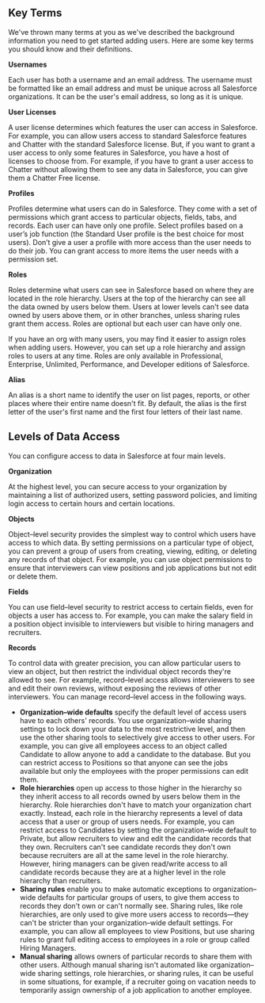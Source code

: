 ## Key Terms

We've thrown many terms at you as we've described the background information you need to get started adding users. Here are some key terms you should know and their definitions.

**Usernames**

Each user has both a username and an email address. The username must be formatted like an email address and must be unique across all Salesforce organizations. It can be the user's email address, so long as it is unique.

**User Licenses**

A user license determines which features the user can access in Salesforce. For example, you can allow users access to standard Salesforce features and Chatter with the standard Salesforce license. But, if you want to grant a user access to only some features in Salesforce, you have a host of licenses to choose from. For example, if you have to grant a user access to Chatter without allowing them to see any data in Salesforce, you can give them a Chatter Free license.

**Profiles**

Profiles determine what users can do in Salesforce. They come with a set of permissions which grant access to particular objects, fields, tabs, and records. Each user can have only one profile. Select profiles based on a user’s job function (the Standard User profile is the best choice for most users). Don’t give a user a profile with more access than the user needs to do their job. You can grant access to more items the user needs with a permission set.

**Roles**

Roles determine what users can see in Salesforce based on where they are located in the role hierarchy. Users at the top of the hierarchy can see all the data owned by users below them. Users at lower levels can't see data owned by users above them, or in other branches, unless sharing rules grant them access. Roles are optional but each user can have only one.

If you have an org with many users, you may find it easier to assign roles when adding users. However, you can set up a role hierarchy and assign roles to users at any time. Roles are only available in Professional, Enterprise, Unlimited, Performance, and Developer editions of Salesforce.

**Alias**

An alias is a short name to identify the user on list pages, reports, or other places where their entire name doesn't fit. By default, the alias is the first letter of the user's first name and the first four letters of their last name.

## Levels of Data Access

You can configure access to data in Salesforce at four main levels.

**Organization**

At the highest level, you can secure access to your organization by maintaining a list of authorized users, setting password policies, and limiting login access to certain hours and certain locations.

**Objects**

Object–level security provides the simplest way to control which users have access to which data. By setting permissions on a particular type of object, you can prevent a group of users from creating, viewing, editing, or deleting any records of that object. For example, you can use object permissions to ensure that interviewers can view positions and job applications but not edit or delete them.

**Fields**

You can use field–level security to restrict access to certain fields, even for objects a user has access to. For example, you can make the salary field in a position object invisible to interviewers but visible to hiring managers and recruiters.

**Records**

To control data with greater precision, you can allow particular users to view an object, but then restrict the individual object records they're allowed to see. For example, record–level access allows interviewers to see and edit their own reviews, without exposing the reviews of other interviewers. You can manage record–level access in the following ways.

-   **Organization–wide defaults** specify the default level of access users have to each others' records. You use organization–wide sharing settings to lock down your data to the most restrictive level, and then use the other sharing tools to selectively give access to other users. For example, you can give all employees access to an object called Candidate to allow anyone to add a candidate to the database. But you can restrict access to Positions so that anyone can see the jobs available but only the employees with the proper permissions can edit them.
-   **Role hierarchies** open up access to those higher in the hierarchy so they inherit access to all records owned by users below them in the hierarchy. Role hierarchies don't have to match your organization chart exactly. Instead, each role in the hierarchy represents a level of data access that a user or group of users needs. For example, you can restrict access to Candidates by setting the organization–wide default to Private, but allow recruiters to view and edit the candidate records that they own. Recruiters can't see candidate records they don't own because recruiters are all at the same level in the role hierarchy. However, hiring managers can be given read/write access to all candidate records because they are at a higher level in the role hierarchy than recruiters.
-   **Sharing rules** enable you to make automatic exceptions to organization–wide defaults for particular groups of users, to give them access to records they don't own or can't normally see. Sharing rules, like role hierarchies, are only used to give more users access to records—they can't be stricter than your organization–wide default settings. For example, you can allow all employees to view Positions, but use sharing rules to grant full editing access to employees in a role or group called Hiring Managers.
-   **Manual sharing** allows owners of particular records to share them with other users. Although manual sharing isn't automated like organization–wide sharing settings, role hierarchies, or sharing rules, it can be useful in some situations, for example, if a recruiter going on vacation needs to temporarily assign ownership of a job application to another employee.